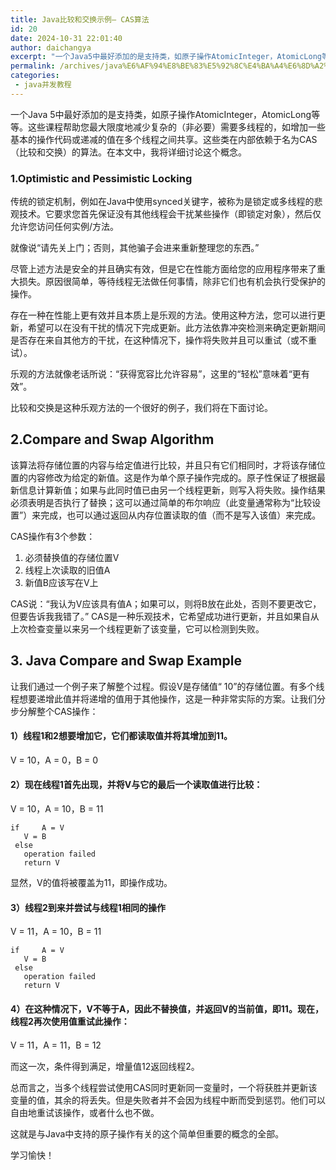 ```yaml
---
title: Java比较和交换示例– CAS算法
id: 20
date: 2024-10-31 22:01:40
author: daichangya
excerpt: "一个Java5中最好添加的是支持类，如原子操作AtomicInteger，AtomicLong等等。这些课程帮助您最大限度地减少复杂的（非必要）需要多线程的，如增加一些基本的操作代码或递减的值在多个线程之间共享。这些类在内部依赖于名为CAS（比较和交换）的算法。在本文中，我将详细讨论这个概念。1.O"
permalink: /archives/java%E6%AF%94%E8%BE%83%E5%92%8C%E4%BA%A4%E6%8D%A2%E7%A4%BA%E4%BE%8Bcas%E7%AE%97%E6%B3%95/
categories:
 - java并发教程
---
```


一个Java 5中最好添加的是支持类，如原子操作AtomicInteger，AtomicLong等等。这些课程帮助您最大限度地减少复杂的（非必要）需要多线程的，如增加一些基本的操作代码或递减的值在多个线程之间共享。这些类在内部依赖于名为CAS（比较和交换）的算法。在本文中，我将详细讨论这个概念。

### 1.Optimistic and Pessimistic Locking
传统的锁定机制，例如在Java中使用synced关键字，被称为是锁定或多线程的悲观技术。它要求您首先保证没有其他线程会干扰某些操作（即锁定对象），然后仅允许您访问任何实例/方法。

就像说“请先关上门；否则，其他骗子会进来重新整理您的东西。”

尽管上述方法是安全的并且确实有效，但是它在性能方面给您的应用程序带来了重大损失。原因很简单，等待线程无法做任何事情，除非它们也有机会执行受保护的操作。

存在一种在性能上更有效并且本质上是乐观的方法。使用这种方法，您可以进行更新，希望可以在没有干扰的情况下完成更新。此方法依靠冲突检测来确定更新期间是否存在来自其他方的干扰，在这种情况下，操作将失败并且可以重试（或不重试）。

乐观的方法就像老话所说：“获得宽容比允许容易”，这里的“轻松”意味着“更有效”。

比较和交换是这种乐观方法的一个很好的例子，我们将在下面讨论。

## 2.Compare and Swap Algorithm
该算法将存储位置的内容与给定值进行比较，并且只有它们相同时，才将该存储位置的内容修改为给定的新值。这是作为单个原子操作完成的。原子性保证了根据最新信息计算新值；如果与此同时值已由另一个线程更新，则写入将失败。操作结果必须表明是否执行了替换；这可以通过简单的布尔响应（此变量通常称为“比较设置”）来完成，也可以通过返回从内存位置读取的值（而不是写入该值）来完成。

CAS操作有3个参数：

1. 必须替换值的存储位置V
2. 线程上次读取的旧值A
3. 新值B应该写在V上

CAS说：“我认为V应该具有值A；如果可以，则将B放在此处，否则不要更改它，但要告诉我我错了。” CAS是一种乐观技术，它希望成功进行更新，并且如果自从上次检查变量以来另一个线程更新了该变量，它可以检测到失败。

## 3. Java Compare and Swap Example
让我们通过一个例子来了解整个过程。假设V是存储值“ 10”的存储位置。有多个线程想要递增此值并将递增的值用于其他操作，这是一种非常实际的方案。让我们分步分解整个CAS操作：

#### 1）线程1和2想要增加它，它们都读取值并将其增加到11。

V = 10，A = 0，B = 0

#### 2）现在线程1首先出现，并将V与它的最后一个读取值进行比较：

V = 10，A = 10，B = 11

```
if     A = V
   V = B
 else
   operation failed
   return V
```
显然，V的值将被覆盖为11，即操作成功。

#### 3）线程2到来并尝试与线程1相同的操作

V = 11，A = 10，B = 11

```
if     A = V
   V = B
 else
   operation failed
   return V
```
#### 4）在这种情况下，V不等于A，因此不替换值，并返回V的当前值，即11。现在，线程2再次使用值重试此操作：

V = 11，A = 11，B = 12

而这一次，条件得到满足，增量值12返回线程2。

总而言之，当多个线程尝试使用CAS同时更新同一变量时，一个将获胜并更新该变量的值，其余的将丢失。但是失败者并不会因为线程中断而受到惩罚。他们可以自由地重试该操作，或者什么也不做。

这就是与Java中支持的原子操作有关的这个简单但重要的概念的全部。

学习愉快！